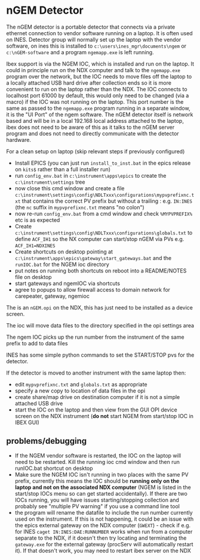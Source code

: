 # nGEM Detector

The nGEM detector is a portable detector that connects via a private ethernet connection to vendor software running on a laptop. It is often used on INES. Detector group will normally set up the laptop with the vendor software, on ines this is installed to `c:\users\ines_mgr\documents\ngem` or `c:\nGEM-software` and a program `ngemapp.exe` is left running.

Ibex support is via the NGEM IOC, which is installed and run on the laptop. It could in principle run on the NDX computer and talk to the `ngemapp.exe` program over the network, but the IOC needs to move files off the laptop to a locally attached USB hard drive after collection ends so it is more convenient to run on the laptop rather than the NDX. The IOC connects to localhost port 61000 by default, this would only need to be changed (via a macro) if the IOC was not running on the laptop. This port number is the same as passed to the `ngemapp.exe` program running in a separate window, it is the "UI Port" of the ngem software. The nGEM detector itself is network based and will be in a local 192.168 local address attached to the laptop, ibex does not need to be aware of this as it talks to the nGEM server program and does not need to directly communicate with the detector hardware.   

For a clean setup on laptop (skip relevant steps if previously configured)
* Install EPICS (you can just run `install_to_inst.bat` in the epics release on `kits$` rather than a full installer run)
* run `config_env.bat` in `c:\instrument\apps\epics` to create the `c:\instrument\settings` tree
* now close this cmd window and create a file `c:\instrument\settings\config\NDLTxxx\configurations\mypvprefixnc.txt` that contains the correct PV prefix but without a trailing : e.g. `IN:INES` (the `nc` suffix in `mypvprefixnc.txt` means "no colon") 
* now re-run `config_env.bat` from a cmd window and check `%MYPVPREFIX%` etc is as expected
* Create `c:\instrument\settings\config\NDLTxxx\configurations\globals.txt` to define `ACF_IH1` so the NX computer can start/stop nGEM via PVs e.g. `ACF_IH1=NDXINES`
* Create shortcuts on desktop pointing at `c:\instrument\apps\epics\gateway\start_gateways.bat` and the `runIOC.bat` for the NGEM ioc directory
* put notes on running both shortcuts on reboot into a README/NOTES file on desktop
* start gateways and ngemIOC via shortcuts
* agree to popups to allow firewall access to domain network for carepeater, gateway, ngemioc

The is an `nGEM.opi` on the NDX, this has just need to be installed as a device screen.

The ioc will move data files to the directory specified in the opi settings area

The ngem IOC picks up the run number from the instrument of the same prefix to add to data files  

INES has some simple python commands to set the START/STOP pvs for the detector. 

If the detector is moved to another instrument with the same laptop then:

* edit `mypvprefixnc.txt` and `globals.txt` as appropriate
* specify a new copy to location of data files in the opi
* create share/map drive on destination computer if it is not a simple attached USB drive
* start the IOC on the laptop and then view from the GUI OPI device screen on the NDX instrument (**do not** start NGEM from start/stop IOC in IBEX GUI)

## problems/debugging 

* If the NGEM vendor software is restarted, the IOC on the laptop will need to be restarted. Kill the running ioc cmd window and then run runIOC.bat shortcut on desktop
* Make sure the NGEM IOC isn't running in two places with the same PV prefix, currently this means the IOC should be **running only on the laptop and not on the associated NDX computer** (NGEM is listed in the start/stop IOCs menu so can get started accidentally). If there are two IOCs running, you will have issues starting/stopping collection and probably see "multiple PV warning" if you use a command line tool
* the program will rename the datafile to include the run number currently used on the instrument. If this is not happening, it could be an issue with the epics external gateway on the NDX computer (`GWEXT`) - check if e.g. for INES `caget IN:INES:DAE:RUNNUMBER` works when run from a computer separate to the NDX, if it doesn't then try locating and terminating the `gateway.exe` for the external gateway (procServ will automatically restart it). If that doesn't work, you may need to restart ibex server on the NDX             